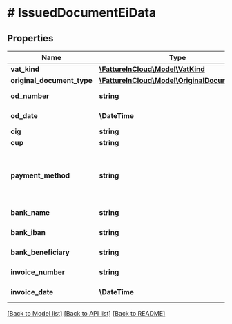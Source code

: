 # # IssuedDocumentEiData

## Properties

Name | Type | Description | Notes
------------ | ------------- | ------------- | -------------
**vat_kind** | [**\FattureInCloud\Model\VatKind**](VatKind.md) |  | [optional]
**original_document_type** | [**\FattureInCloud\Model\OriginalDocumentType**](OriginalDocumentType.md) |  | [optional]
**od_number** | **string** | E-invoice original document number | [optional]
**od_date** | **\DateTime** | E-invoice original document date | [optional]
**cig** | **string** | E-invoice CIG | [optional]
**cup** | **string** | E-invoice CUP | [optional]
**payment_method** | **string** | E-invoice payment method [required for e-invoices] (see [here](https://www.fatturapa.gov.it/export/documenti/fatturapa/v1.2.2/Rappresentazione_Tabellare_FattOrdinaria_V1.2.2.pdf) for the accepted values of ModalitaPagamento) | [optional]
**bank_name** | **string** | E-invoice bank name | [optional]
**bank_iban** | **string** | E-invoice bank IBAN | [optional]
**bank_beneficiary** | **string** | E-invoice bank beneficiary | [optional]
**invoice_number** | **string** | E-invoice invoice number | [optional]
**invoice_date** | **\DateTime** | E-invoice invoice date | [optional]

[[Back to Model list]](../../README.md#models) [[Back to API list]](../../README.md#endpoints) [[Back to README]](../../README.md)

